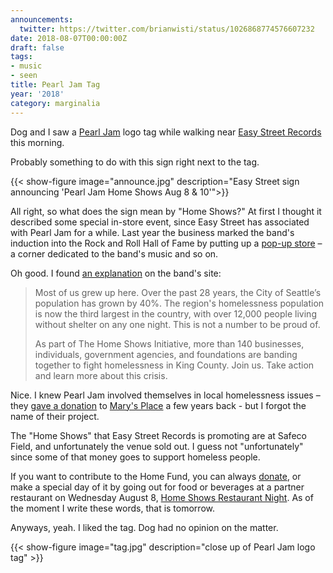 ```yaml
---
announcements:
  twitter: https://twitter.com/brianwisti/status/1026868774576607232
date: 2018-08-07T00:00:00Z
draft: false
tags:
- music
- seen
title: Pearl Jam Tag
year: '2018'
category: marginalia
---
```


Dog and I saw a [Pearl Jam][] logo tag while walking near [Easy Street Records][] this morning.

[Pearl Jam]: https://pearljam.com
[Easy Street Records]: https://easystreetonline.com

<!--more-->

Probably something to do with this sign right next to the tag.

{{< show-figure image="announce.jpg"
    description="Easy Street sign announcing 'Pearl Jam Home Shows Aug 8 & 10'">}}

All right, so what does the sign mean by "Home Shows?" At first I thought it described some special in-store
event, since Easy Street has associated with Pearl Jam for a while. Last year the business marked the band's
induction into the Rock and Roll Hall of Fame by putting up a [pop-up store][] – a corner dedicated to the
band's music and so on.

Oh good. I found [an explanation][] on the band's site:

[pop-up store]: https://www.easystreetonline.com/NewsItem/6863
[an explanation]: https://pearljam.com/thehomeshows/seattle-wa

> Most of us grew up here. Over the past 28 years, the City of Seattle’s population has grown by 40%. The
> region's homelessness population is now the third largest in the country, with over 12,000 people living
> without shelter on any one night. This is not a number to be proud of.  
>
> As part of The Home Shows Initiative, more than 140 businesses, individuals, government agencies, and
> foundations are banding together to fight homelessness in King County. Join us. Take action and learn more
> about this crisis.

Nice. I knew Pearl Jam involved themselves in local homelessness issues – they [gave a donation][] to [Mary's
Place][] a few years back - but I forgot the name of their project.

[gave a donation]: http://www.marysplaceseattle.org/blog/thank-you-pearl-jam/
[Mary's Place]: http://www.marysplaceseattle.org

The "Home Shows" that Easy Street Records is promoting are at Safeco Field, and unfortunately the venue sold
out. I guess not "unfortunately" since some of that money goes to support homeless people.

If you want to contribute to the Home Fund, you can always [donate][], or make a special day of it by going
out for food or beverages at a partner restaurant on Wednesday August 8, [Home Shows Restaurant Night][]. As
of the moment I write these words, that is tomorrow.

[donate]: https://www.uwkc.org/home-show/
[Home Shows Restaurant Night]: https://pearljam.com/acts/news/the-home-shows-restaurant-partners

Anyways, yeah. I liked the tag. Dog had no opinion on the matter.

{{< show-figure image="tag.jpg"
    description="close up of Pearl Jam logo tag" >}}


